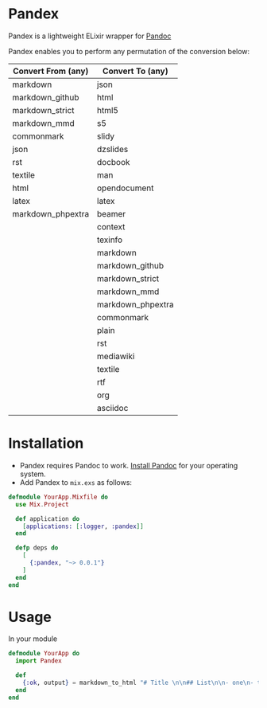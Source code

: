 # Pandex

Pandex is a lightweight ELixir wrapper for [Pandoc](http://pandoc.org)

Pandex enables you to perform any permutation of the conversion below:

Convert From (any)| Convert To (any)
------------------|-------------------
markdown          | json
markdown_github   | html
markdown_strict   | html5
markdown_mmd      | s5
commonmark        | slidy
json              | dzslides
rst               | docbook
textile           | man
html              | opendocument
latex             | latex
markdown_phpextra | beamer
                  | context
                  | texinfo
                  | markdown
                  | markdown_github
                  | markdown_strict
                  | markdown_mmd
                  | markdown_phpextra
                  | commonmark
                  | plain
                  | rst
                  | mediawiki
                  | textile
                  | rtf
                  | org
                  | asciidoc

# Installation

- Pandex requires Pandoc to work. [Install Pandoc](http://pandoc.org/installing.html) for your operating system.
- Add Pandex to `mix.exs` as follows:

``` elixir
defmodule YourApp.Mixfile do
  use Mix.Project

  def application do
    [applications: [:logger, :pandex]]
  end

  defp deps do
    [
      {:pandex, "~> 0.0.1"}
    ]
  end
end
```

# Usage

In your module
``` elixir
defmodule YourApp do
  import Pandex

  def
    {:ok, output} = markdown_to_html "# Title \n\n## List\n\n- one\n- two\n- three\n"
  end
end
```
